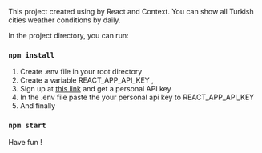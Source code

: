 This project created using by React and Context.
You can show all Turkish cities weather conditions by daily.

In the project directory, you can run:

### `npm install`

1) Create .env file in your root directory
2) Create a variable REACT_APP_API_KEY , 
3) Sign up at [this link](https://openweathermap.org/api) and get a personal API key
4) In the .env file paste the your personal api key to REACT_APP_API_KEY 
5) And finally

### `npm start`
 
 Have fun !
